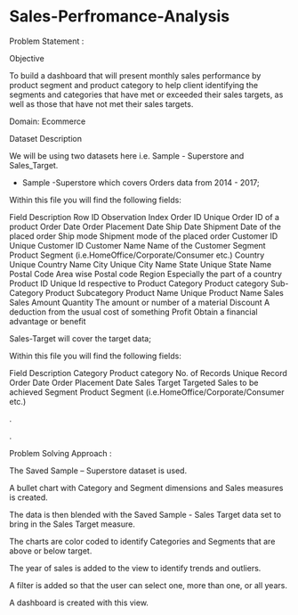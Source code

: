 # Sales-Perfromance-Analysis

Problem Statement : 

Objective

To build a dashboard that will present monthly sales performance by product segment and product category to help client identifying the segments and categories that have met or exceeded their sales targets, as well as those that have not met their sales targets. 

Domain: Ecommerce

Dataset Description

We will be using two datasets here i.e. Sample - Superstore and Sales_Target.

* Sample -Superstore which covers Orders data from 2014 - 2017;

Within this file you will find the following fields:

Field 	Description 
Row ID	Observation Index
Order ID	Unique Order ID of a product
Order Date	Order Placement Date
Ship Date	Shipment Date of the placed order
Ship mode	Shipment mode of the placed order
Customer ID	Unique Customer ID
Customer Name	Name of the Customer
Segment	Product Segment (i.e.HomeOffice/Corporate/Consumer etc.)
Country	Unique Country Name
City	Unique City Name
State	Unique State Name
Postal Code	Area wise Postal code
Region	Especially the part of a country
Product ID	Unique Id respective to Product
Category	Product category
Sub-Category	Product Subcategory
Product Name	Unique Product Name
Sales	Sales Amount
Quantity	The amount or number of a material
Discount	A deduction from the usual cost of something
Profit	Obtain a financial advantage or benefit

 Sales-Target will cover the target data;


Within this file you will find the following fields:

Field 	Description
Category	Product category
No. of Records	Unique Record
Order Date	Order Placement Date
Sales Target	Targeted Sales to be achieved 
Segment	Product Segment (i.e.HomeOffice/Corporate/Consumer etc.)
 
.



.


Problem Solving Approach :

The Saved Sample – Superstore dataset is used. 

A bullet chart with Category and Segment dimensions and Sales measures is created. 

The data is then blended with the Saved Sample - Sales Target data set to bring in the Sales Target measure. 

The charts are color coded to identify Categories and Segments that are above or below target. 

The year of sales is added to the view to identify trends and outliers. 

A filter is added so that the user can select one, more than one, or all years. 

A dashboard is created with this view.
